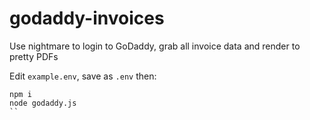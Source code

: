 # godaddy-invoices

Use nightmare to login to GoDaddy, grab all invoice data and render to pretty PDFs

Edit `example.env`, save as `.env` then:

```
npm i
node godaddy.js
``